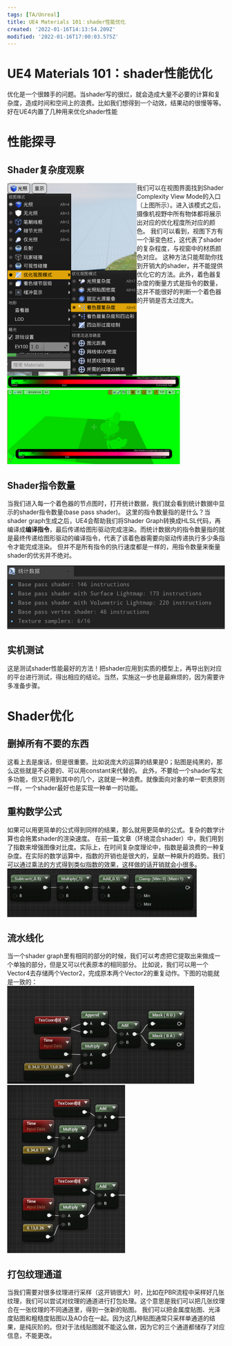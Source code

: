 ```yaml
---
tags: [TA/Unreal]
title: UE4 Materials 101：shader性能优化
created: '2022-01-16T14:13:54.209Z'
modified: '2022-01-16T17:00:03.575Z'
---
```


# UE4 Materials 101：shader性能优化
优化是一个很棘手的问题。当shader写的很烂，就会造成大量不必要的计算和复杂度，造成时间和空间上的浪费。比如我们想得到一个动效，结果动的很慢等等。好在UE4内置了几种用来优化shader性能
# 性能探寻
## Shader复杂度观察
<img src="https://raw.githubusercontent.com/Guiny-Time/PictureBed/main/20220116232426.png" width=300 style="float:left"/>

我们可以在视图界面找到Shader Complexity View Mode的入口（上图所示）。进入该模式之后，摄像机视野中所有物体都将展示出对应的优化程度所对应的颜色。
我们可以看到，视图下方有一个渐变色栏，这代表了shader的复杂程度，与视窗中的材质颜色对应。
这种方法只能帮助你找到开销大的shader，并不能提供优化它的方法。此外，着色器复杂度的衡量方式是指令的数量，这并不能很好的判断一个着色器的开销是否太过庞大。

<img src="https://raw.githubusercontent.com/Guiny-Time/PictureBed/main/20220116233158.png" width=400/>
<img src="https://raw.githubusercontent.com/Guiny-Time/PictureBed/main/20220116233432.png" width=400/>
<br/>

## Shader指令数量
当我们进入每一个着色器的节点图时，打开统计数据，我们就会看到统计数据中显示的shader指令数量(base pass shader)。
这里的指令数量指的是什么？当shader graph生成之后，UE4会帮助我们将Shader Graph转换成HLSL代码，再编译成**编译指令**，最后传递给图形驱动完成渲染。而统计数据内的指令数量指的就是最终传递给图形驱动的编译指令，代表了该着色器需要向驱动传递执行多少条指令才能完成渲染。
但并不是所有指令的执行速度都是一样的，用指令数量来衡量shader的优劣并不绝对。

<img src="https://raw.githubusercontent.com/Guiny-Time/PictureBed/main/20220116234019.png"/>

## 实机测试
这是测试shader性能最好的方法！把shader应用到实质的模型上，再导出到对应的平台进行测试，得出相应的结论。当然，实施这一步也是最麻烦的，因为需要许多准备步骤。

# Shader优化
## 删掉所有不要的东西
这看上去是废话，但是很重要。比如说庞大的运算的结果是0；贴图是纯黑的，那么这些就是不必要的、可以用constant来代替的。
此外，不要给一个shader写太多功能，但又只用到其中的几个，这就是一种浪费。就像面向对象的单一职责原则一样，一个shader最好也是实现一种单一的功能。

## 重构数学公式
如果可以用更简单的公式得到同样的结果，那么就用更简单的公式。复杂的数学计算也会拖累shader的渲染速度。
在前一篇文章（环境混合shader）中，我们用到了指数来增强图像对比度。实际上，在时间复杂度理论中，指数是最浪费的一种复杂度。在实际的数学运算中，指数的开销也是很大的，呈献一种飙升的趋势。我们可以通过乘法的方式得到类似指数的效果，这样做的话开销就会小很多。
<img src="https://raw.githubusercontent.com/Guiny-Time/PictureBed/main/20220117003756.png"/>

## 流水线化
当一个shader graph里有相同的部分的时候，我们可以考虑把它提取出来做成一个单独的部分，但是又可以代表原本的相同部分。
比如说，我们可以用一个Vector4去存储两个Vector2，完成原本两个Vector2的重复动作。下图的功能就是一致的：
<img src="https://raw.githubusercontent.com/Guiny-Time/PictureBed/main/20220117005248.png"/><img src="https://raw.githubusercontent.com/Guiny-Time/PictureBed/main/20220117005337.png"/>

## 打包纹理通道
当我们需要对很多纹理进行采样（这开销很大）时，比如在PBR流程中采样好几张纹理，我们可以尝试对纹理的通道进行打包处理。这个意思是我们可以把几张纹理合在一张纹理的不同通道里，得到一张新的贴图。
我们可以把金属度贴图、光泽度贴图和粗糙度贴图以及AO合在一起。因为这几种贴图通常只采样单通道的结果，是纯灰阶的。但对于法线贴图就不能这么做，因为它的三个通道都储存了对应信息，不能更改。
